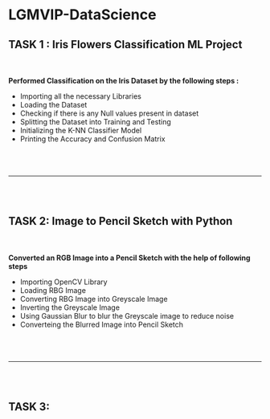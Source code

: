﻿# LGMVIP-DataScience
 ## TASK 1 : Iris Flowers Classification ML Project
 <br></br>
**Performed Classification on the Iris Dataset by the following steps :**
- Importing all the necessary Libraries
- Loading the Dataset
- Checking if there is any Null values present in dataset
- Splitting the Dataset into Training and Testing
- Initializing the K-NN Classifier Model
- Printing the Accuracy and Confusion Matrix
<br></br>
<br></br>

-------------------------------------------------------
<br></br>


## TASK 2: Image to Pencil Sketch with Python
<br></br>
**Converted an RGB Image into a Pencil Sketch with the help of following steps**
- Importing OpenCV Library
- Loading RBG Image
- Converting RBG Image into Greyscale Image
- Inverting the Greyscale Image
- Using Gaussian Blur to blur the Greyscale image to reduce noise
- Converteing the Blurred Image into Pencil Sketch
<br></br>
<br></br>

-------------------------------------------------------
<br></br>

## TASK 3: 
